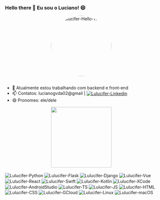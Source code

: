 ### Hello there 👋 Eu sou o Luciano! 😄

<div align="center">
  <img align="center" alt="Lulucifer-Hello-There" height="200" style="border-radius:100px;" src="https://c.tenor.com/WuOwfnsLcfYAAAAC/star-wars-obi-wan-  kenobi.gif">
</div>

##

- 🔭 Atualmente estou trabalhando com backend e front-end
- 📫 Contatos: lucianogvda02@gmail | <a href="www.google.com.br"><img align="center" alt="Lulucifer-Linkedin" src="https://img.shields.io/badge/LinkedIn-0077B5?style=for-the-badge&logo=linkedin&logoColor=white"></a> 
- 😄 Pronomes: ele/dele

<div align="center">
  <img height="200em" src="https://github-readme-stats.vercel.app/api/top-langs/?username=lucianogomes02&layout=compact&langs_count=7&theme=dracula"/>
</div>

<div style="display: inline_block"><br>
  <img align="center" alt="Lulucifer-Python" src="https://img.shields.io/badge/Python-3776AB?style=for-the-badge&logo=python&logoColor=white">
  <img align="center" alt="Lulucifer-Flask" src="https://img.shields.io/badge/Flask-000000?style=for-the-badge&logo=flask&logoColor=white">
  <img align="center" alt="Lulucifer-Django" src="https://img.shields.io/badge/Django-092E20?style=for-the-badge&logo=django&logoColor=white">
  <img align="center" alt="Lulucifer-Vue" src="https://img.shields.io/badge/Vue.js-35495E?style=for-the-badge&logo=vue.js&logoColor=4FC08D">
  <img align="center" alt="Lulucifer-React" src="https://img.shields.io/badge/React-20232A?style=for-the-badge&logo=react&logoColor=61DAFB">
  <img align="center" alt="Lulucifer-Swift" src="https://img.shields.io/badge/Swift-FA7343?style=for-the-badge&logo=swift&logoColor=white">
  <img align="center" alt="Lulucifer-Kotlin" src="https://img.shields.io/badge/Kotlin-0095D5?&style=for-the-badge&logo=kotlin&logoColor=white">
  <img align="center" alt="Lulucifer-XCode" src="https://img.shields.io/badge/Xcode-007ACC?style=for-the-badge&logo=Xcode&logoColor=white">
  <img align="center" alt="Lulucifer-AndroidStudio" src="https://img.shields.io/badge/Android_Studio-3DDC84?style=for-the-badge&logo=android-studio&logoColor=white">
  <img align="center" alt="Lulucifer-TS" src="https://img.shields.io/badge/TypeScript-007ACC?style=for-the-badge&logo=typescript&logoColor=white">
  <img align="center" alt="Lulucifer-JS" src="https://img.shields.io/badge/JavaScript-F7DF1E?style=for-the-badge&logo=javascript&logoColor=black">
  <img align="center" alt="Lulucifer-HTML" src="https://img.shields.io/badge/HTML5-E34F26?style=for-the-badge&logo=html5&logoColor=white">
  <img align="center" alt="Lulucifer-CSS" src="https://img.shields.io/badge/CSS3-1572B6?style=for-the-badge&logo=css3&logoColor=white">
  <img align="center" alt="Lulucifer-GCloud" src="https://img.shields.io/badge/Google_Cloud-4285F4?style=for-the-badge&logo=google-cloud&logoColor=white">
  <img align="center" alt="Lulucifer-Linux" src="https://img.shields.io/badge/Linux-FCC624?style=for-the-badge&logo=linux&logoColor=black">
  <img align="center" alt="Lulucifer-macOS" src="https://img.shields.io/badge/mac%20os-000000?style=for-the-badge&logo=apple&logoColor=white">
  
</div>
